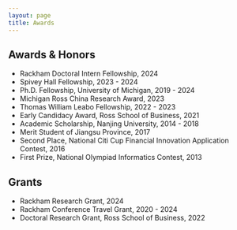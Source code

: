 ```yaml
---
layout: page
title: Awards
---
```


## Awards & Honors
- Rackham Doctoral Intern Fellowship, 2024
- Spivey Hall Fellowship, 2023 - 2024
- Ph.D. Fellowship, University of Michigan, 2019 - 2024
- Michigan Ross China Research Award, 2023
- Thomas William Leabo Fellowship, 2022 - 2023
- Early Candidacy Award, Ross School of Business, 2021
- Academic Scholarship, Nanjing University, 2014 - 2018
- Merit Student of Jiangsu Province, 2017
- Second Place, National Citi Cup Financial Innovation Application Contest, 2016
- First Prize, National Olympiad Informatics Contest, 2013

## Grants
- Rackham Research Grant, 2024
- Rackham Conference Travel Grant, 2020 - 2024
- Doctoral Research Grant, Ross School of Business, 2022